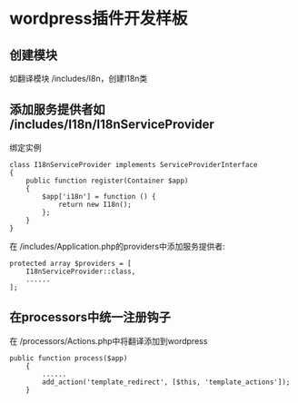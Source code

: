 # wordpress插件开发样板

## 创建模块
如翻译模块 /includes/I8n，创建I18n类

## 添加服务提供者如 /includes/I18n/I18nServiceProvider
绑定实例
```
class I18nServiceProvider implements ServiceProviderInterface
{
    public function register(Container $app)
    {
        $app['i18n'] = function () {
            return new I18n();
        };
    }
}
```
在 /includes/Application.php的providers中添加服务提供者:
```
protected array $providers = [
    I18nServiceProvider::class,
    ......
];
```

## 在processors中统一注册钩子
在 /processors/Actions.php中将翻译添加到wordpress
```
public function process($app)
    {
        ......
        add_action('template_redirect', [$this, 'template_actions']);
    }
```